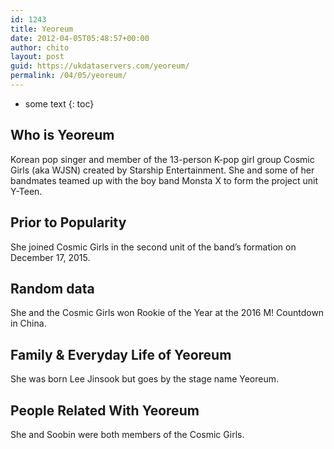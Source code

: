 ```yaml
---
id: 1243
title: Yeoreum
date: 2012-04-05T05:48:57+00:00
author: chito
layout: post
guid: https://ukdataservers.com/yeoreum/
permalink: /04/05/yeoreum/
---
```


* some text
{: toc}
          
          
## Who is  Yeoreum
                  
                  
                  
Korean pop singer and member of the 13-person K-pop girl group Cosmic Girls (aka WJSN) created by Starship Entertainment. She and some of her bandmates teamed up with the boy band Monsta X to form the project unit Y-Teen.
                  
                
                
                
## Prior to Popularity 
                  
                  
                  
She joined Cosmic Girls in the second unit of the band&#8217;s formation on December 17, 2015. 
                  
                
                
                
## Random data 
                  
                  
                  
She and the Cosmic Girls won Rookie of the Year at the 2016 M! Countdown in China.
                  
                
                
                
## Family & Everyday Life of Yeoreum
                  
                  
                  
She was born Lee Jinsook but goes by the stage name Yeoreum.
                  
                
                
                
## People Related With  Yeoreum
                  
                  
                  
She and Soobin were both members of the Cosmic Girls.
                  
                
              
            
          
          
          
    
    
  
